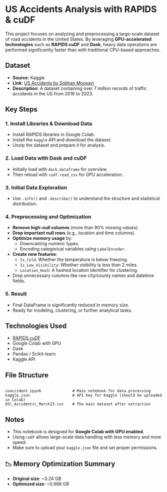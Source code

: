 # US Accidents Analysis with RAPIDS & cuDF

This project focuses on analyzing and preprocessing a large-scale dataset of road accidents in the United States. By leveraging **GPU-accelerated technologies** such as **RAPIDS cuDF** and **Dask**, heavy data operations are performed significantly faster than with traditional CPU-based approaches.

## Dataset

- **Source**: Kaggle  
- **Link**: [US Accidents by Sobhan Moosavi](https://www.kaggle.com/datasets/sobhanmoosavi/us-accidents)  
- **Description**: A dataset containing over 7 million records of traffic accidents in the US from 2016 to 2023.

## Key Steps

### 1. Install Libraries & Download Data
- Install RAPIDS libraries in Google Colab.
- Install the `kaggle` API and download the dataset.
- Unzip the dataset and prepare it for analysis.

### 2.  Load Data with Dask and cuDF
- Initially load with `dask.dataframe` for overview.
- Then reload with `cudf.read_csv` for GPU acceleration.

### 3.  Initial Data Exploration
- Use `.info()` and `.describe()` to understand the structure and statistical distribution.

### 4.  Preprocessing and Optimization
- **Remove high-null columns** (more than 90% missing values).
- **Drop important null rows** (e.g., location and time columns).
- **Optimize memory usage** by:
  - Downcasting numeric types.
  - Encoding categorical variables using `LabelEncoder`.
- **Create new features**:
  - `Is_Cold`: Whether the temperature is below freezing.
  - `Is_Low_Visibility`: Whether visibility is less than 2 miles.
  - `Location_Hash`: A hashed location identifier for clustering.
- Drop unnecessary columns like raw city/county names and datetime fields.

### 5.  Result
- Final DataFrame is significantly reduced in memory size.
- Ready for modeling, clustering, or further analytical tasks.

##  Technologies Used

- [RAPIDS cuDF](https://rapids.ai/)
- Google Colab with GPU
- Dask
- Pandas / Scikit-learn
- Kaggle API

##  File Structure

```

usaccident.ipynb              # Main notebook for data processing
kaggle.json                   # API Key for Kaggle (should be uploaded in Colab)
US\_Accidents\_March23.csv    # The main dataset after extraction

```

##  Notes

- This notebook is designed for **Google Colab with GPU enabled**.
- Using `cuDF` allows large-scale data handling with less memory and more speed.
- Make sure to upload your `kaggle.json` file and set proper permissions.


## 📉 Memory Optimization Summary

- **Original size**: ~3.24 GB  
- **Optimized size**: ~0.968 GB  

